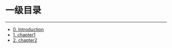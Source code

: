 # 一级目录

----------


* [0. Introduction](README.md)
* [1. chapter1](docs/chapter1/chapter1.md)
* [2. chapter2](docs/chapter2/chapter2.md)